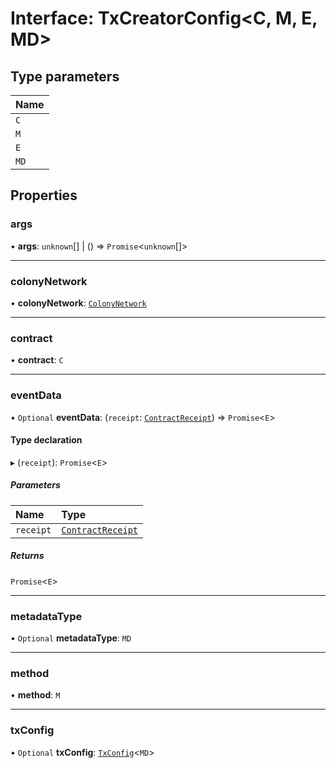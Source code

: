 # Interface: TxCreatorConfig<C, M, E, MD\>

## Type parameters

| Name |
| :------ |
| `C` |
| `M` |
| `E` |
| `MD` |

## Properties

### args

• **args**: `unknown`[] \| () => `Promise`<`unknown`[]\>

___

### colonyNetwork

• **colonyNetwork**: [`ColonyNetwork`](../classes/ColonyNetwork.md)

___

### contract

• **contract**: `C`

___

### eventData

• `Optional` **eventData**: (`receipt`: [`ContractReceipt`](ContractReceipt.md)) => `Promise`<`E`\>

#### Type declaration

▸ (`receipt`): `Promise`<`E`\>

##### Parameters

| Name | Type |
| :------ | :------ |
| `receipt` | [`ContractReceipt`](ContractReceipt.md) |

##### Returns

`Promise`<`E`\>

___

### metadataType

• `Optional` **metadataType**: `MD`

___

### method

• **method**: `M`

___

### txConfig

• `Optional` **txConfig**: [`TxConfig`](TxConfig.md)<`MD`\>
